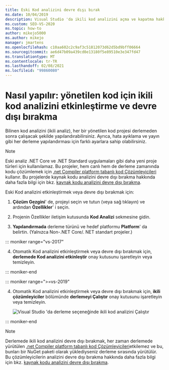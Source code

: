 ```yaml
---
title: Eski Kod analizini devre dışı bırak
ms.date: 10/04/2019
description: Visual Studio 'da ikili kod analizini açma ve kapatma hakkında bilgi edinin. Bkz. yönetilen kod projelerinde bu özelliği yapılandırma.
ms.custom: SEO-VS-2020
ms.topic: how-to
author: mikejo5000
ms.author: mikejo
manager: jmartens
ms.openlocfilehash: c10aa602c2c9af3c51812073d62d5bd9bff06664
ms.sourcegitcommit: ae6d47b09a439cd0e13180f5e89510e3e347fd47
ms.translationtype: MT
ms.contentlocale: tr-TR
ms.lasthandoff: 02/08/2021
ms.locfileid: "99860080"
---
```

# <a name="how-to-enable-and-disable-binary-code-analysis-for-managed-code"></a>Nasıl yapılır: yönetilen kod için ikili kod analizini etkinleştirme ve devre dışı bırakma

Bilinen kod analizini (ikili analiz), her bir yönetilen kod projesi derlemeden sonra çalışacak şekilde yapılandırabilirsiniz. Ayrıca, hata ayıklama ve yayın gibi her derleme yapılandırması için farklı ayarlara sahip olabilirsiniz.

> [!NOTE]
> Eski analiz .NET Core ve .NET Standard uygulamaları gibi daha yeni proje türleri için kullanılamaz. Bu projeler, hem canlı hem de derleme zamanında kodu çözümlemek için [.net Compiler platform tabanlı kod Çözümleyicileri](roslyn-analyzers-overview.md) kullanır. Bu projelerde kaynak kodu analizini devre dışı bırakma hakkında daha fazla bilgi için bkz. [kaynak kodu analizini devre dışı bırakma](disable-code-analysis.md).

Eski Kod analizini etkinleştirmek veya devre dışı bırakmak için:

1. **Çözüm Gezgini**' de, projeyi seçin ve tutun (veya sağ tıklayın) ve ardından **Özellikler**' i seçin.

2. Projenin Özellikler iletişim kutusunda **Kod Analizi** sekmesine gidin.

3. **Yapılandırmada** derleme türünü ve hedef platformu **Platform**' da belirtin. (Yalnızca Non-.NET Core/. NET standart projeler.)

::: moniker range="vs-2017"

4. Otomatik Kod analizini etkinleştirmek veya devre dışı bırakmak için, **derlemede Kod analizini etkinleştir** onay kutusunu işaretleyin veya temizleyin.

::: moniker-end

::: moniker range=">=vs-2019"

4. Otomatik Kod analizini etkinleştirmek veya devre dışı bırakmak için, **ikili çözümleyiciler** bölümünde **derlemeyi Çalıştır** onay kutusunu işaretleyin veya temizleyin.

   ![Visual Studio 'da derleme seçeneğinde ikili kod analizini Çalıştır](media/run-on-build-binary-analyzers.png)

::: moniker-end

> [!NOTE]
> Derlemede ikili kod analizini devre dışı bırakmak, her zaman derlemede yürütülen [.net Compiler platform tabanlı kod Çözümleyicileri](roslyn-analyzers-overview.md)etkilemez ve bu, bunları bir NuGet paketi olarak yüklediyseniz derleme sırasında yürütülür. Bu çözümleyicilerin analizini devre dışı bırakma hakkında daha fazla bilgi için bkz. [kaynak kodu analizini devre dışı bırakma](disable-code-analysis.md).
